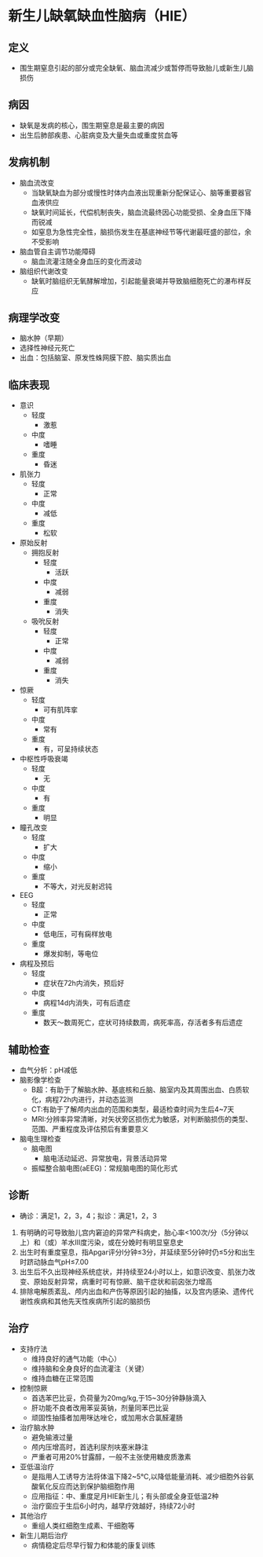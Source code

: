 <!-- 足月女婴，自然分娩，出生体重3公斤，娩出时Apgar评分4分，抢救10分钟后评分9分。出生后2小时出现凝视、哭声单调，继而全身抽搐，肌张力偏高，为控制惊厥，应首先采用
A.肌注呋塞米
B.肌注地塞米松
C.静注甘露醇
D.静注苯巴比妥钠
E.肌注维生素K
答案: D -->

# 新生儿缺氧缺血性脑病（HIE）
## 定义
- 围生期窒息引起的部分或完全缺氧、脑血流减少或暂停而导致胎儿或新生儿脑损伤
## 病因
- 缺氧是发病的核心，围生期窒息是最主要的病因
- 出生后肺部疾患、心脏病变及大量失血或重度贫血等
## 发病机制
- 脑血流改变 
  - 当缺氧缺血为部分或慢性时体内血液出现重新分配保证心、脑等重要器官血液供应
  - 缺氧时间延长，代偿机制丧失，脑血流最终因心功能受损、全身血压下降而锐减
  - 如窒息为急性完全性，脑损伤发生在基底神经节等代谢最旺盛的部位，余不受影响
- 脑血管自主调节功能障碍
  - 脑血流灌注随全身血压的变化而波动
- 脑组织代谢改变
  - 缺氧时脑组织无氧酵解增加，引起能量衰竭并导致脑细胞死亡的瀑布样反应
## 病理学改变
- 脑水肿（早期）
- 选择性神经元死亡
- 出血：包括脑室、原发性蛛网膜下腔、脑实质出血
## 临床表现
- 意识
  - 轻度
    - 激惹
  - 中度
    - 嗜睡
  - 重度
    - 昏迷
- 肌张力
  - 轻度
    - 正常
  - 中度
    - 减低
  - 重度
    - 松软
- 原始反射
  - 拥抱反射
    - 轻度
      - 活跃
    - 中度
      - 减弱
    - 重度
      - 消失
  - 吸吮反射
    - 轻度
      - 正常
    - 中度
      - 减弱
    - 重度
      - 消失
- 惊厥
  - 轻度
    - 可有肌阵挛
  - 中度
    - 常有
  - 重度
    - 有，可呈持续状态
- 中枢性呼吸衰竭
  - 轻度
    - 无
  - 中度
    - 有
  - 重度
    - 明显
- 瞳孔改变
  - 轻度
    - 扩大
  - 中度
    - 缩小
  - 重度
    - 不等大，对光反射迟钝
- EEG
  - 轻度
    - 正常
  - 中度
    - 低电压，可有痫样放电
  - 重度
    - 爆发抑制，等电位
- 病程及预后
  - 轻度
    - 症状在72h内消失，预后好
  - 中度
    - 病程14d内消失，可有后遗症
  - 重度
    - 数天～数周死亡，症状可持续数周，病死率高，存活者多有后遗症
## 辅助检查
- 血气分析：pH减低
- 脑影像学检查
  - B超：有助于了解脑水肿、基底核和丘脑、脑室内及其周围出血、白质软化，病程72h内进行，并动态监测
  - CT:有助于了解颅内出血的范围和类型，最适检查时间为生后4~7天
  - MRI:分辨率异常清晰，对矢状旁区损伤尤为敏感，对判断脑损伤的类型、范围、严重程度及评估预后有重要意义
- 脑电生理检查
  - 脑电图
    - 脑电活动延迟、异常放电，背景活动异常
  - 振幅整合脑电图(aEEG)：常规脑电图的简化形式
## 诊断
- 确诊：满足1，2，3，4；拟诊：满足1，2，3
1. 有明确的可导致胎儿宫内窘迫的异常产科病史，胎心率<100次/分（5分钟以上）和（或）羊水III度污染，或在分娩时有明显窒息史
2. 出生时有重度窒息，指Apgar评分l分钟≤3分，并延续至5分钟时仍≤5分和出生时跻动脉血气pH≤7.00
3. 出生后不久出现神经系统症状，并持续至24小时以上，如意识改变、肌张力改变、原始反射异常，病重时可有惊厥、脑干症状和前囟张力增高
4. 排除电解质紊乱、颅内出血和产伤等原因引起的抽搐，以及宫内感染、遗传代谢性疾病和其他先天性疾病所引起的脑损伤
## 治疗
- 支持疗法 
  - 维持良好的通气功能（中心）
  - 维持脑和全身良好的血流灌注（关键）
  - 维持血糖在正常范围
- 控制惊厥 
  - 首选苯巴比妥，负荷量为20mg/kg,于15~30分钟静脉滴入
  - 肝功能不良者改用苯妥英钠，剂量同苯巴比妥
  - 顽固性抽搐者加用咪达唑仑，或加用水合氯醛灌肠
- 治疗脑水肿 
  - 避免输液过量
  - 颅内压增高时，首选利尿剂呋塞米静注
  - 严重者可用20%甘露醇，一般不主张使用糖皮质激素
- 亚低温治疗 
  - 是指用人工诱导方法将体温下降2~5℃,以降低能量消耗、减少细胞外谷氨酸氧化反应而达到保护脑细胞作用
  - 应用指征：中、重度足月HIE新生儿；有头部或全身亚低温2种
  - 治疗窗应于生后6小时内，越早疗效越好，持续72小时
- 其他治疗 
  - 重组人类红细胞生成素、干细胞等
- 新生儿期后治疗 
  - 病情稳定后尽早行智力和体能的康复训练